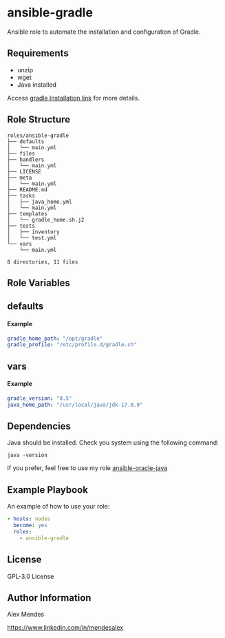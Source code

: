 ansible-gradle
=========

Ansible role to automate the installation and configuration of Gradle.

Requirements
------------

- unzip
- wget
- Java installed

Access [gradle Installation link](https://gradle.org/install/#manually) for more details.

Role Structure
--------------

```shell
roles/ansible-gradle
├── defaults
│   └── main.yml
├── files
├── handlers
│   └── main.yml
├── LICENSE
├── meta
│   └── main.yml
├── README.md
├── tasks
│   ├── java_home.yml
│   └── main.yml
├── templates
│   └── gradle_home.sh.j2
├── tests
│   ├── inventory
│   └── test.yml
└── vars
    └── main.yml

8 directories, 11 files

```

Role Variables
--------------

## defaults
#### Example
```yaml
gradle_home_path: "/opt/gradle"
gradle_profile: "/etc/profile.d/gradle.sh"
```

## vars
#### Example
```yaml
gradle_version: "8.5"
java_home_path: "/usr/local/java/jdk-17.0.9"
```

Dependencies
------------

Java should be installed. Check you system using the following command:

```shell
java -version
```

If you prefer, feel free to use my role [ansible-oracle-java](https://github.com/alexmbarbosa/ansible-oracle-java)

Example Playbook
----------------

An example of how to use your role:

```yml
- hosts: nodes
  become: yes
  roles:
    - ansible-gradle
```

License
-------

GPL-3.0 License

Author Information
------------------

Alex Mendes

https://www.linkedin.com/in/mendesalex
